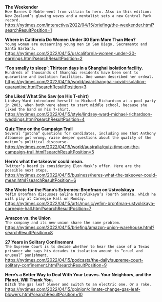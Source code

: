 **The Weekender**\
`How Barnes & Noble went from villain to hero. Also in this edition: New Zealand’s glowing waves and a mentalist sets a new Central Park record.`\
https://nytimes.com/interactive/2022/04/15/briefing/the-weekender.html?searchResultPosition=1

**Where in California Do Women Under 30 Earn More Than Men?**\
`Young women are outearning young men in San Diego, Sacramento and Santa Barbara.`\
https://nytimes.com/2022/04/15/us/california-women-under-30-earnings.html?searchResultPosition=2

**‘Too smelly to sleep’: Thirteen days in a Shanghai isolation facility.**\
`Hundreds of thousands of Shanghai residents have been sent to quarantine and isolation facilities. One woman described her ordeal.`\
https://nytimes.com/2022/04/15/world/asia/shanghai-covid-isolation-quarantine.html?searchResultPosition=3

**She Liked What She Saw (on His T-shirt)**\
`Lindsey Ward introduced herself to Michael Richardson at a pool party in 2003, when both were about to start middle school, because she liked the band on his T-shirt.`\
https://nytimes.com/2022/04/15/style/lindsey-ward-michael-richardson-weddings.html?searchResultPosition=4

**Quiz Time on the Campaign Trail**\
`Several “gotcha” questions for candidates, including one that Anthony Albanese got wrong, raise deeper questions about the quality of the nation’s political discourse.`\
https://nytimes.com/2022/04/15/world/australia/quiz-time-on-the-campaign-trail.html?searchResultPosition=5

**Here’s what the takeover could mean.**\
`Twitter’s board is considering Elon Musk’s offer. Here are the possible next steps.`\
https://nytimes.com/2022/04/15/business/heres-what-the-takeover-could-mean.html?searchResultPosition=6

**She Wrote for the Piano’s Extremes: Bronfman on Ustvolskaya**\
`Yefim Bronfman discusses Galina Ustvolskaya’s Fourth Sonata, which he will play at Carnegie Hall on Monday.`\
https://nytimes.com/2022/04/15/arts/music/yefim-bronfman-ustvolskaya-carnegie-hall.html?searchResultPosition=7

**Amazon vs. the Union**\
`The company and its new union share the same problem.`\
https://nytimes.com/2022/04/15/briefing/amazon-union-warehouse.html?searchResultPosition=8

**27 Years in Solitary Confinement**\
`The Supreme Court is to decide whether to hear the case of a Texas prisoner who says his decades in isolation amount to “cruel and unusual” punishment.`\
https://nytimes.com/2022/04/15/podcasts/the-daily/supreme-court-solitary-confinement.html?searchResultPosition=9

**Here’s a Better Way to Deal With Your Leaves. Your Neighbors, and the Planet, Will Thank You.**\
`Ditch the gas leaf blower and switch to an electric one. Or a rake.`\
https://nytimes.com/2022/04/15/opinion/climate-change-gas-leaf-blowers.html?searchResultPosition=10

